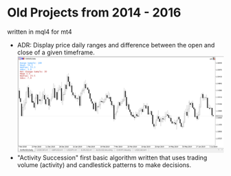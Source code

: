 # Old Projects from 2014 - 2016 
written in mql4 for mt4
- ADR: Display price daily ranges and difference between the open and close of a given timeframe.
![screenshot](https://github.com/V-Mitch/metatrader-projects/blob/master/example_adr.PNG?raw=true)
- "Activity Succession" first basic algorithm written that uses trading volume (activity) and candlestick patterns to make decisions. 


